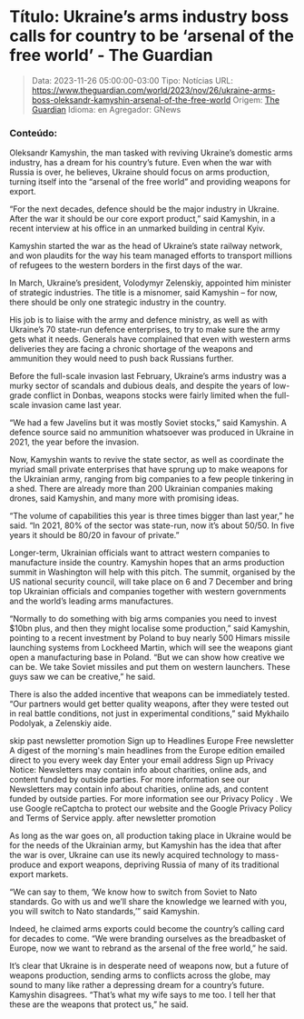 # Título: Ukraine’s arms industry boss calls for country to be ‘arsenal of the free world’ - The Guardian

>Data: 2023-11-26 05:00:00-03:00
>Tipo: Notícias
>URL: https://www.theguardian.com/world/2023/nov/26/ukraine-arms-boss-oleksandr-kamyshin-arsenal-of-the-free-world
>Origem: [The Guardian](https://www.theguardian.com)
>Idioma: en
>Agregador: GNews

### Conteúdo:

Oleksandr Kamyshin, the man tasked with reviving Ukraine’s domestic arms industry, has a dream for his country’s future. Even when the war with Russia is over, he believes, Ukraine should focus on arms production, turning itself into the “arsenal of the free world” and providing weapons for export.

“For the next decades, defence should be the major industry in Ukraine. After the war it should be our core export product,” said Kamyshin, in a recent interview at his office in an unmarked building in central Kyiv.

Kamyshin started the war as the head of Ukraine’s state railway network, and won plaudits for the way his team managed efforts to transport millions of refugees to the western borders in the first days of the war.

In March, Ukraine’s president, Volodymyr Zelenskiy, appointed him minister of strategic industries. The title is a misnomer, said Kamyshin – for now, there should be only one strategic industry in the country.

His job is to liaise with the army and defence ministry, as well as with Ukraine’s 70 state-run defence enterprises, to try to make sure the army gets what it needs. Generals have complained that even with western arms deliveries they are facing a chronic shortage of the weapons and ammunition they would need to push back Russians further.

Before the full-scale invasion last February, Ukraine’s arms industry was a murky sector of scandals and dubious deals, and despite the years of low-grade conflict in Donbas, weapons stocks were fairly limited when the full-scale invasion came last year.

“We had a few Javelins but it was mostly Soviet stocks,” said Kamyshin. A defence source said no ammunition whatsoever was produced in Ukraine in 2021, the year before the invasion.

Now, Kamyshin wants to revive the state sector, as well as coordinate the myriad small private enterprises that have sprung up to make weapons for the Ukrainian army, ranging from big companies to a few people tinkering in a shed. There are already more than 200 Ukrainian companies making drones, said Kamyshin, and many more with promising ideas.

“The volume of capabilities this year is three times bigger than last year,” he said. “In 2021, 80% of the sector was state-run, now it’s about 50/50. In five years it should be 80/20 in favour of private.”

Longer-term, Ukrainian officials want to attract western companies to manufacture inside the country. Kamyshin hopes that an arms production summit in Washington will help with this pitch. The summit, organised by the US national security council, will take place on 6 and 7 December and bring top Ukrainian officials and companies together with western governments and the world’s leading arms manufactures.

“Normally to do something with big arms companies you need to invest $10bn plus, and then they might localise some production,” said Kamyshin, pointing to a recent investment by Poland to buy nearly 500 Himars missile launching systems from Lockheed Martin, which will see the weapons giant open a manufacturing base in Poland. “But we can show how creative we can be. We take Soviet missiles and put them on western launchers. These guys saw we can be creative,” he said.

There is also the added incentive that weapons can be immediately tested. “Our partners would get better quality weapons, after they were tested out in real battle conditions, not just in experimental conditions,” said Mykhailo Podolyak, a Zelenskiy aide.

skip past newsletter promotion Sign up to Headlines Europe Free newsletter A digest of the morning's main headlines from the Europe edition emailed direct to you every week day Enter your email address Sign up Privacy Notice: Newsletters may contain info about charities, online ads, and content funded by outside parties. For more information see our Newsletters may contain info about charities, online ads, and content funded by outside parties. For more information see our Privacy Policy . We use Google reCaptcha to protect our website and the Google Privacy Policy and Terms of Service apply. after newsletter promotion

As long as the war goes on, all production taking place in Ukraine would be for the needs of the Ukrainian army, but Kamyshin has the idea that after the war is over, Ukraine can use its newly acquired technology to mass-produce and export weapons, depriving Russia of many of its traditional export markets.

“We can say to them, ‘We know how to switch from Soviet to Nato standards. Go with us and we’ll share the knowledge we learned with you, you will switch to Nato standards,’” said Kamyshin.

Indeed, he claimed arms exports could become the country’s calling card for decades to come. “We were branding ourselves as the breadbasket of Europe, now we want to rebrand as the arsenal of the free world,” he said.

It’s clear that Ukraine is in desperate need of weapons now, but a future of weapons production, sending arms to conflicts across the globe, may sound to many like rather a depressing dream for a country’s future. Kamyshin disagrees. “That’s what my wife says to me too. I tell her that these are the weapons that protect us,” he said.

